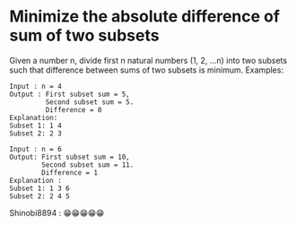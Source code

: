 # Minimize the absolute difference of sum of two subsets
Given a number n, divide first n natural numbers (1, 2, …n) into two subsets such that difference between sums of two subsets is minimum.
Examples: 
```
Input : n = 4
Output : First subset sum = 5, 
         Second subset sum = 5.
         Difference = 0
Explanation:
Subset 1: 1 4 
Subset 2: 2 3 

Input : n = 6 
Output: First subset sum = 10, 
        Second subset sum = 11.
        Difference = 1
Explanation : 
Subset 1: 1 3 6 
Subset 2: 2 4 5 
```

Shinobi8894 : 😁😁😁😁😁
